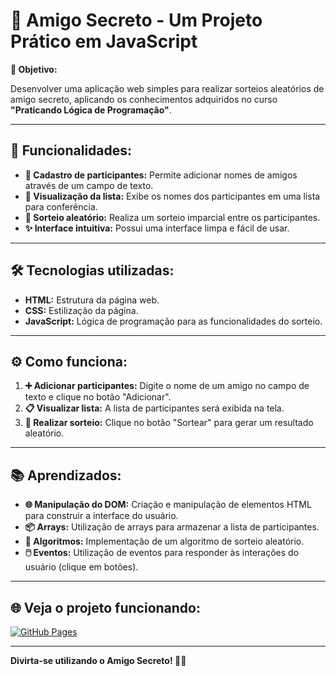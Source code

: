 # 🎁 Amigo Secreto - Um Projeto Prático em JavaScript

**🎯 Objetivo:**

Desenvolver uma aplicação web simples para realizar sorteios aleatórios de amigo secreto, aplicando os conhecimentos adquiridos no curso **"Praticando Lógica de Programação"**.

---

## 🚀 Funcionalidades:

* **📝 Cadastro de participantes:** Permite adicionar nomes de amigos através de um campo de texto.
* **👀 Visualização da lista:** Exibe os nomes dos participantes em uma lista para conferência.
* **🎲 Sorteio aleatório:** Realiza um sorteio imparcial entre os participantes.
* **✨ Interface intuitiva:** Possui uma interface limpa e fácil de usar.

---

## 🛠️ Tecnologias utilizadas:

* **HTML:** Estrutura da página web.
* **CSS:** Estilização da página.
* **JavaScript:** Lógica de programação para as funcionalidades do sorteio.

---

## ⚙️ Como funciona:

1. **➕ Adicionar participantes:** Digite o nome de um amigo no campo de texto e clique no botão "Adicionar".
2. **📋 Visualizar lista:** A lista de participantes será exibida na tela.
3. **🎉 Realizar sorteio:** Clique no botão "Sortear" para gerar um resultado aleatório.

---

## 📚 Aprendizados:

* **🌐 Manipulação do DOM:** Criação e manipulação de elementos HTML para construir a interface do usuário.
* **📦 Arrays:** Utilização de arrays para armazenar a lista de participantes.
* **🧠 Algoritmos:** Implementação de um algoritmo de sorteio aleatório.
* **🖱️ Eventos:** Utilização de eventos para responder às interações do usuário (clique em botões).

---

## 🌐 Veja o projeto funcionando:

[![GitHub Pages](https://img.shields.io/badge/GitHub%20Pages-Acessar%20Projeto-brightgreen)](https://kadusilva91.github.io/amigo-secreto/)

---

**Divirta-se utilizando o Amigo Secreto! 🎉🎁**
